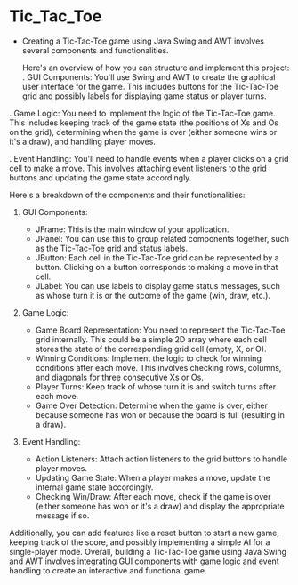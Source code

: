 # Tic_Tac_Toe

- Creating a Tic-Tac-Toe game using Java Swing and AWT involves several components and functionalities.
  
  Here's an overview of how you can structure and implement this project:
. GUI Components: You'll use Swing and AWT to create the graphical user interface for the game. This includes buttons for the Tic-Tac-Toe grid and possibly labels for displaying game status or player turns.

. Game Logic: You need to implement the logic of the Tic-Tac-Toe game. This includes keeping track of the game state (the positions of Xs and Os on the grid), determining when the game is over (either someone wins or it's a draw), and handling player moves.

. Event Handling: You'll need to handle events when a player clicks on a grid cell to make a move. This involves attaching event listeners to the grid buttons and updating the game state accordingly.

Here's a breakdown of the components and their functionalities:
1. GUI Components:
     - JFrame: This is the main window of your application.
     - JPanel: You can use this to group related components together, such as the Tic-Tac-Toe grid and status labels.
     - JButton: Each cell in the Tic-Tac-Toe grid can be represented by a button. Clicking on a button corresponds to making a move in that cell.
     - JLabel: You can use labels to display game status messages, such as whose turn it is or the outcome of the game (win, draw, etc.).

2. Game Logic:
     - Game Board Representation: You need to represent the Tic-Tac-Toe grid internally. This could be a simple 2D array where each cell stores the state of the corresponding grid cell 
      (empty, X, or O).
     - Winning Conditions: Implement the logic to check for winning conditions after each move. This involves checking rows, columns, and diagonals for three consecutive Xs or Os.
     - Player Turns: Keep track of whose turn it is and switch turns after each move.
     - Game Over Detection: Determine when the game is over, either because someone has won or because the board is full (resulting in a draw).

3. Event Handling:
    - Action Listeners: Attach action listeners to the grid buttons to handle player moves.
    - Updating Game State: When a player makes a move, update the internal game state accordingly.
    - Checking Win/Draw: After each move, check if the game is over (either someone has won or it's a draw) and display the appropriate message if so.

Additionally, you can add features like a reset button to start a new game, keeping track of the score, and possibly implementing a simple AI for a single-player mode.
Overall, building a Tic-Tac-Toe game using Java Swing and AWT involves integrating GUI components with game logic and event handling to create an interactive and functional game.








